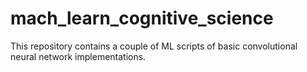 # mach_learn_cognitive_science
This repository contains a couple of ML scripts of basic convolutional neural network implementations. 
